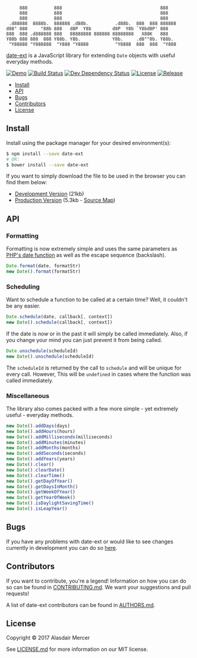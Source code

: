          888          888                                     888
         888          888                                     888
         888          888                                     888
     .d88888  8888b.  888888 .d88b.          .d88b.  888  888 888888
    d88" 888     "88b 888   d8P  Y8b        d8P  Y8b `Y8bd8P' 888
    888  888 .d888888 888   88888888 888888 88888888   X88K   888
    Y88b 888 888  888 Y88b. Y8b.            Y8b.     .d8""8b. Y88b.
     "Y88888 "Y888888  "Y888 "Y8888          "Y8888  888  888  "Y888

[date-ext](https://github.com/neocotic/date-ext) is a JavaScript library for extending `Date` objects with useful
everyday methods.

[![Demo](https://img.shields.io/badge/demo-live-brightgreen.svg?style=flat-square)](https://codepen.io/neocotic/full/oGNOOM/)
[![Build Status](https://img.shields.io/travis/neocotic/date-ext/develop.svg?style=flat-square)](https://travis-ci.org/neocotic/date-ext)
[![Dev Dependency Status](https://img.shields.io/david/dev/neocotic/date-ext.svg?style=flat-square)](https://david-dm.org/neocotic/date-ext?type=dev)
[![License](https://img.shields.io/npm/l/date-ext.svg?style=flat-square)](https://github.com/neocotic/date-ext/blob/master/LICENSE.md)
[![Release](https://img.shields.io/npm/v/date-ext.svg?style=flat-square)](https://www.npmjs.com/package/date-ext)

* [Install](#install)
* [API](#api)
* [Bugs](#bugs)
* [Contributors](#contributors)
* [License](#license)

## Install

Install using the package manager for your desired environment(s):

``` bash
$ npm install --save date-ext
# OR:
$ bower install --save date-ext
```

If you want to simply download the file to be used in the browser you can find them below:

* [Development Version](https://cdn.rawgit.com/neocotic/date-ext/master/lib/date-ext.js) (21kb)
* [Production Version](https://cdn.rawgit.com/neocotic/date-ext/master/dist/date-ext.min.js) (5.3kb - [Source Map](https://cdn.rawgit.com/neocotic/date-ext/master/dist/date-ext.min.map))

## API

### Formatting

Formatting is now extremely simple and uses the same parameters as
[PHP's date function](http://php.net/manual/en/function.date.php) as well as the escape sequence (backslash).

``` javascript
Date.format(date, formatStr)
new Date().format(formatStr)
```

### Scheduling

Want to schedule a function to be called at a certain time? Well, it couldn't be any easier.

``` javascript
Date.schedule(date, callback[, context])
new Date().schedule(callback[, context])
```

If the date is *now* or in the past it will simply be called immediately. Also, if you change your mind you can just
prevent it from being called.

``` javascript
Date.unschedule(scheduleId)
new Date().unschedule(scheduleId)
```

The `scheduleId` is returned by the call to `schedule` and will be unique for every call. However, This will be
`undefined` in cases where the function was called immediately.

### Miscellaneous

The library also comes packed with a few more simple - yet extremely useful - everyday methods.

``` javascript
new Date().addDays(days)
new Date().addHours(hours)
new Date().addMilliseconds(milliseconds)
new Date().addMinutes(minutes)
new Date().addMonths(months)
new Date().addSeconds(seconds)
new Date().addYears(years)
new Date().clear()
new Date().clearDate()
new Date().clearTime()
new Date().getDayOfYear()
new Date().getDaysInMonth()
new Date().getWeekOfYear()
new Date().getYearOfWeek()
new Date().isDaylightSavingTime()
new Date().isLeapYear()
```

## Bugs

If you have any problems with date-ext or would like to see changes currently in development you can do so
[here](https://github.com/neocotic/date-ext/issues).

## Contributors

If you want to contribute, you're a legend! Information on how you can do so can be found in
[CONTRIBUTING.md](https://github.com/neocotic/date-ext/blob/master/CONTRIBUTING.md). We want your suggestions and pull
requests!

A list of date-ext contributors can be found in
[AUTHORS.md](https://github.com/neocotic/date-ext/blob/master/AUTHORS.md).

## License

Copyright © 2017 Alasdair Mercer

See [LICENSE.md](https://github.com/neocotic/date-ext/blob/master/LICENSE.md) for more information on our MIT license.
